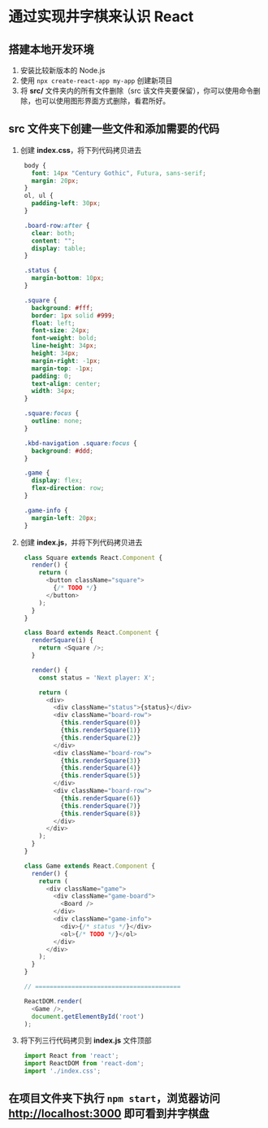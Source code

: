 # 通过实现井字棋来认识 React

## 搭建本地开发环境
  1. 安装比较新版本的 Node.js
  2. 使用 `npx create-react-app my-app` 创建新项目
  3. 将 **src/** 文件夹内的所有文件删除（src 该文件夹要保留），你可以使用命令删除，也可以使用图形界面方式删除，看君所好。

## src 文件夹下创建一些文件和添加需要的代码
1. 创建 **index.css**，将下列代码拷贝进去
   ```css
    body {
      font: 14px "Century Gothic", Futura, sans-serif;
      margin: 20px;
    }
    ol, ul {
      padding-left: 30px;
    }

    .board-row:after {
      clear: both;
      content: "";
      display: table;
    }

    .status {
      margin-bottom: 10px;
    }

    .square {
      background: #fff;
      border: 1px solid #999;
      float: left;
      font-size: 24px;
      font-weight: bold;
      line-height: 34px;
      height: 34px;
      margin-right: -1px;
      margin-top: -1px;
      padding: 0;
      text-align: center;
      width: 34px;
    }

    .square:focus {
      outline: none;
    }

    .kbd-navigation .square:focus {
      background: #ddd;
    }

    .game {
      display: flex;
      flex-direction: row;
    }

    .game-info {
      margin-left: 20px;
    }

   ```
2. 创建 **index.js**，并将下列代码拷贝进去
   ```javaScript
    class Square extends React.Component {
      render() {
        return (
          <button className="square">
            {/* TODO */}
          </button>
        );
      }
    }

    class Board extends React.Component {
      renderSquare(i) {
        return <Square />;
      }

      render() {
        const status = 'Next player: X';

        return (
          <div>
            <div className="status">{status}</div>
            <div className="board-row">
              {this.renderSquare(0)}
              {this.renderSquare(1)}
              {this.renderSquare(2)}
            </div>
            <div className="board-row">
              {this.renderSquare(3)}
              {this.renderSquare(4)}
              {this.renderSquare(5)}
            </div>
            <div className="board-row">
              {this.renderSquare(6)}
              {this.renderSquare(7)}
              {this.renderSquare(8)}
            </div>
          </div>
        );
      }
    }

    class Game extends React.Component {
      render() {
        return (
          <div className="game">
            <div className="game-board">
              <Board />
            </div>
            <div className="game-info">
              <div>{/* status */}</div>
              <ol>{/* TODO */}</ol>
            </div>
          </div>
        );
      }
    }

    // ========================================

    ReactDOM.render(
      <Game />,
      document.getElementById('root')
    );

   ```
3. 将下列三行代码拷贝到 **index.js** 文件顶部
   ```javaScript
    import React from 'react';
    import ReactDOM from 'react-dom';
    import './index.css';

   ```

## 在项目文件夹下执行 `npm start`，浏览器访问 [http://localhost:3000](http://localhost:3000) 即可看到井字棋盘
